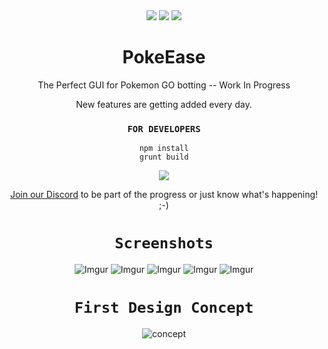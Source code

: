 <div align="center">
  <img src="http://i.imgur.com/rKuTwCM.jpg">
  <a href="https://david-dm.org/necrobot-private/PokeEase" title="dependencies status"><img src="https://david-dm.org/necrobot-private/PokeEase/status.svg"/></a>
  <a href="https://david-dm.org/necrobot-private/PokeEase?type=dev" title="devDependencies status"><img src="https://david-dm.org/necrobot-private/PokeEase/dev-status.svg"/></a>
  
# PokeEase
The Perfect GUI for Pokemon GO botting -- Work In Progress

New features are getting added every day.

### `FOR DEVELOPERS`

```
npm install
grunt build
```

<a href="https://discord.gg/Q9T2USY">
  <img src="https://discordapp.com/api/guilds/213010121356214272/widget.png?style=banner2"/>
</a>

<a href="https://discord.gg/Q9T2USY">Join our Discord</a> to be part of the progress or just know what's happening! ;-)

# `Screenshots`
![Imgur](http://i.imgur.com/IzobeE8.png)
![Imgur](http://i.imgur.com/wHAHtbn.png)
![Imgur](http://i.imgur.com/QPFbXTb.png)
![Imgur](http://i.imgur.com/60Nx1fV.png)
![Imgur](http://i.imgur.com/q178EsY.png)

# `First Design Concept`
![concept](http://i.imgur.com/In5TdQZ.jpg)
</div>
